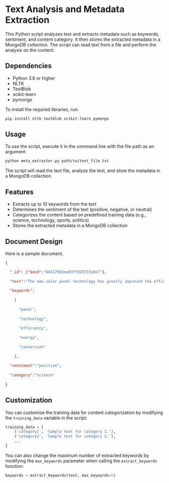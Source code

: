 # Text Analysis and Metadata Extraction

This Python script analyzes text and extracts metadata such as keywords, sentiment, and content category. It then stores the extracted metadata in a MongoDB collection. The script can read text from a file and perform the analysis on the content.

## Dependencies

- Python 3.6 or higher
- NLTK
- TextBlob
- scikit-learn
- pymongo

To install the required libraries, run:

```bash
pip install nltk textblob scikit-learn pymongo
```

## Usage

To use the script, execute it in the command line with the file path as an argument:

```bash
python meta_extractor.py path/to/text_file.txt
```

The script will read the text file, analyze the text, and store the metadata in a MongoDB collection.

## Features

- Extracts up to 10 keywords from the text
- Determines the sentiment of the text (positive, negative, or neutral)
- Categorizes the content based on predefined training data (e.g., science, technology, sports, politics)
- Stores the extracted metadata in a MongoDB collection

## Document Design

Here is a sample document.

```json
{

  "_id": {"$oid":"64517963ea037f029723ebe7"},
  
  "text":"The new solar panel technology has greatly improved the efficiency of energy conversion.",
  
  "keywords":
  
    [
    
      "panel",
      
      "technology",
      
      "efficiency",
      
      "energy",
      
      "conversion"
      
    ],
    
  "sentiment":"positive",
  
  "category":"science"
  
}
```

## Customization

You can customize the training data for content categorization by modifying the `training_data` variable in the script:

```python
training_data = [
    ('category1', 'Sample text for category 1.'),
    ('category2', 'Sample text for category 2.'),
    ...
]
```

You can also change the maximum number of extracted keywords by modifying the `max_keywords` parameter when calling the `extract_keywords` function:

```python
keywords = extract_keywords(text, max_keywords=5)
```
